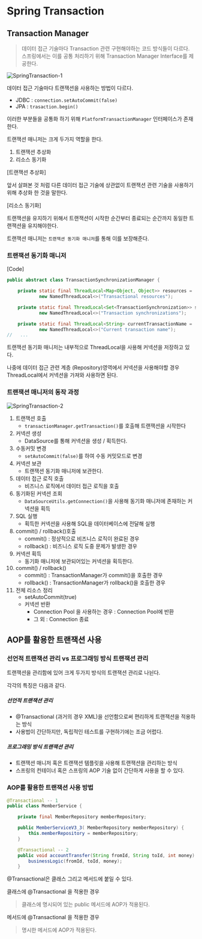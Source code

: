 # Spring Transaction

## Transaction Manager

> 데이터 접근 기술마다 Transaction 관련 구현해야하는 코드 방식들이 다르다. 스프링에서는 이를 공통 처리하기 위해 Transaction Manager Interface를 제공한다. 

![SpringTransaction-1](https://github.com/BeomSeogKim/TIL/blob/main/spring/images/database/SpringTransaction-1.png)

데이터 접근 기술마다 트랜잭션을 사용하는 방법이 다르다.

- JDBC :  `connection.setAutoCommit(false)`
- JPA : `trasaction.begin()`

이러한 부분들을 공통화 하기 위해 `PlatformTransactionManager` 인터페이스가 존재한다. 

트랜잭션 매니저는 크게 두가지 역할을 한다. 

1. 트랜잭션 추상화
2. 리소스 동기화 

[트랜잭션 추상화]

앞서 살펴본 것 처럼 다른 데이터 접근 기술에 상관없이 트랜잭션 관련 기술을 사용하기 위해 추상화 한 것을 말한다. 



[리소스 동기화]

트랜잭션을 유지하기 위해서 트랜잭션이 시작한 순간부터 종료되는 순간까지 동일한 트랜잭션을 유지해야한다. 

트랜잭션 매니저는 `트랜잭션 동기화 매니저`를 통해 이를 보장해준다. 

### 트랜잭션 동기화 매니저

[Code]

```java
public abstract class TransactionSynchronizationManager {

	private static final ThreadLocal<Map<Object, Object>> resources =
			new NamedThreadLocal<>("Transactional resources");

	private static final ThreadLocal<Set<TransactionSynchronization>> synchronizations =
			new NamedThreadLocal<>("Transaction synchronizations");

	private static final ThreadLocal<String> currentTransactionName =
			new NamedThreadLocal<>("Current transaction name");
//   ... 
```

트랜잭션 동기화 매니저는 내부적으로 ThreadLocal을 사용해 커넥션을 저장하고 있다.

나중에 데이터 접근 관련 계층 (Repository)영역에서 커넥션을 사용해야할 경우 ThreadLocal에서 커넥션을 가져와 사용하면 된다. 



### 트랜잭션 매니저의 동작 과정 

![SpringTransaction-2](https://github.com/BeomSeogKim/TIL/blob/main/spring/images/database/SpringTransaction-2.png)

1. 트랜잭션 호출
   - `transactionManager.getTransaction()`를 호출해 트랜잭션을 시작한다
2. 커넥션 생성 
   - DataSource를 통해 커넥션을 생성 / 획득한다. 
3. 수동커밋 변경
   - `setAutoCommit(false)`를 하여 수동 커밋모드로 변경
4. 커넥션 보관 
   - 트랜잭션 동기화 매니저에 보관한다. 
5. 데이터 접근 로직 호출
   - 비즈니스 로직에서 데이터 접근 로직을 호출
6. 동기화된 커넥션 조회 
   - `DataSourceUtils.getConnection()`을 사용해 동기화 매니저에 존재하는 커넥션을 획득
7. SQL 실행 
   - 획득한 커넥션을 사용해 SQL을 데이터베이스에 전달해 실행 
8. commit() / rollback()호출
   -  commit() : 정상적으로 비즈니스 로직이 완료된 경우
   - rollback() : 비즈니스 로직 도중 문제가 발생한 경우 
9. 커넥션 획득 
   - 동기화 매니저에 보관되어있는 커넥션을 획득한다. 
10. commit() / rollback()
    - commit() : TransactionManager가 commit()을 호출한 경우 
    - rollback() : TransactionManager가 rollback()을 호출한 경우  
11. 전체 리소스 정리 
    - setAutoCommit(true)
    - 커넥션 반환 
      - Connection Pool 을 사용하는 경우 : Connection Pool에 반환
      - 그 외 : Connection 종료



## AOP를 활용한 트랜잭션 사용

### 선언적 트랜잭션 관리 vs 프로그래밍 방식 트랜잭션 관리 

트랜잭션을 관리함에 있어 크게 두가지 방식의 트랜잭션 관리로 나뉜다. 

각각의 특징은 다음과 같다. 

##### 선언적 트랜잭션 관리 

- @Transactional (과거의 경우 XML)을 선언함으로써 편리하게 트랜잭션을 적용하는 방식
- 사용법이 간단하지만, 독립적인 테스트를 구현하기에는 조금 어렵다.

##### 프로그래밍 방식 트랜잭션 관리

- 트랜잭션 매니저 혹은 트랜잭션 템플릿을 사용해 트랜잭션을 관리하는 방식
- 스프링의 컨테이너 혹은 스프링의 AOP 기술 없이 간단하게 사용을 할 수 있다. 



### AOP를 활용한 트랜잭션 사용 방법

```java
@Transactional -- 1
public class MemberService {

    private final MemberRepository memberRepository;

    public MemberServiceV3_3( MemberRepository memberRepository) {
        this.memberRepository = memberRepository;
    }

    @Transactional -- 2
    public void accountTransfer(String fromId, String toId, int money) throws SQLException {
        businessLogic(fromId, toId, money);
    }
```

@Transactional은 클래스 그리고 메서드에 붙일 수 있다. 

클래스에 @Transactional 을 적용한 경우 

> 클래스에 명시되어 있는 public 메서드에 AOP가 적용된다. 

메서드에 @Transactional 을 적용한 경우 

> 명시한 메서드에 AOP가 적용된다. 
